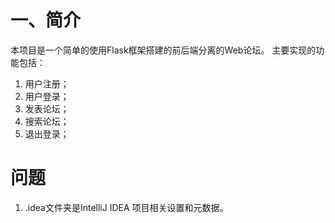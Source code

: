 # 一、简介
本项目是一个简单的使用Flask框架搭建的前后端分离的Web论坛。
主要实现的功能包括：
1. 用户注册；
2. 用户登录；
3. 发表论坛；
4. 搜索论坛；
5. 退出登录；

# 问题
1. .idea文件夹是IntelliJ IDEA 项目相关设置和元数据。